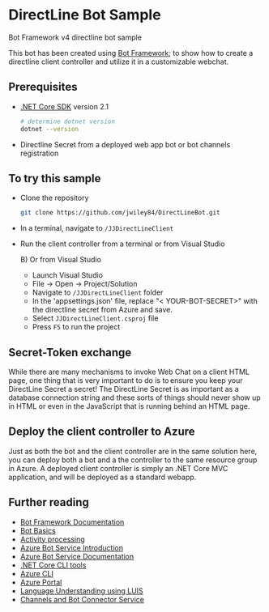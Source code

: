 # DirectLine Bot Sample

Bot Framework v4 directline bot sample

This bot has been created using [Bot Framework](https://dev.botframework.com); to show how to create a directline client controller and utilize it in a customizable webchat.

## Prerequisites

- [.NET Core SDK](https://dotnet.microsoft.com/download) version 2.1

  ```bash
  # determine dotnet version
  dotnet --version
  ```

- Directline Secret from a deployed web app bot or bot channels registration

## To try this sample

- Clone the repository

    ```bash
    git clone https://github.com/jwiley84/DirectLineBot.git
    ```

- In a terminal, navigate to `/JJDirectLineClient`
- Run the client controller from a terminal or from Visual Studio

  B) Or from Visual Studio

  - Launch Visual Studio
  - File -> Open -> Project/Solution
  - Navigate to `/JJDirectLineClient` folder
  - In the 'appsettings.json' file, replace "< YOUR-BOT-SECRET>" with the directline secret from Azure and save.
  - Select `JJDirectLineClient.csproj` file
  - Press `F5` to run the project

## Secret-Token exchange

While there are many mechanisms to invoke Web Chat on a client HTML page, one thing that is very important to do is to ensure you keep your DirectLine Secret a secret! The DirectLine Secret is as important as a database connection string and these sorts of things should never show up in HTML or even in the JavaScript that is running behind an HTML page.

## Deploy the client controller to Azure

Just as both the bot and the client controller are in the same solution here, you can deploy both a bot and a the controller to the same resource group in Azure. A deployed client controller is simply an .NET Core MVC application, and will be deployed as a standard webapp.

## Further reading

- [Bot Framework Documentation](https://docs.botframework.com)
- [Bot Basics](https://docs.microsoft.com/azure/bot-service/bot-builder-basics?view=azure-bot-service-4.0)
- [Activity processing](https://docs.microsoft.com/en-us/azure/bot-service/bot-builder-concept-activity-processing?view=azure-bot-service-4.0)
- [Azure Bot Service Introduction](https://docs.microsoft.com/azure/bot-service/bot-service-overview-introduction?view=azure-bot-service-4.0)
- [Azure Bot Service Documentation](https://docs.microsoft.com/azure/bot-service/?view=azure-bot-service-4.0)
- [.NET Core CLI tools](https://docs.microsoft.com/en-us/dotnet/core/tools/?tabs=netcore2x)
- [Azure CLI](https://docs.microsoft.com/cli/azure/?view=azure-cli-latest)
- [Azure Portal](https://portal.azure.com)
- [Language Understanding using LUIS](https://docs.microsoft.com/en-us/azure/cognitive-services/luis/)
- [Channels and Bot Connector Service](https://docs.microsoft.com/en-us/azure/bot-service/bot-concepts?view=azure-bot-service-4.0)
